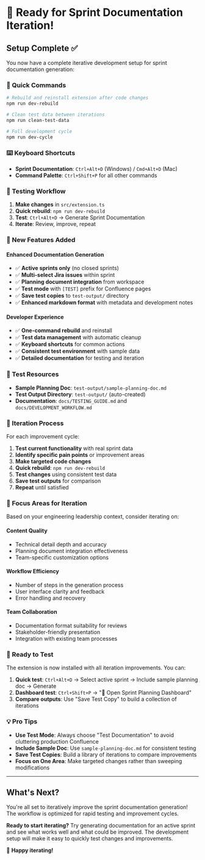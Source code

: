 # 🎯 Ready for Sprint Documentation Iteration!

## Setup Complete ✅

You now have a complete iterative development setup for sprint documentation generation:

### 🚀 Quick Commands

```bash
# Rebuild and reinstall extension after code changes
npm run dev-rebuild

# Clean test data between iterations
npm run clean-test-data

# Full development cycle
npm run dev-cycle
```

### ⌨️ Keyboard Shortcuts

- **Sprint Documentation**: `Ctrl+Alt+D` (Windows) / `Cmd+Alt+D` (Mac)
- **Command Palette**: `Ctrl+Shift+P` for all other commands

### 📝 Testing Workflow

1. **Make changes** in `src/extension.ts`
2. **Quick rebuild**: `npm run dev-rebuild`
3. **Test**: `Ctrl+Alt+D` → Generate Sprint Documentation
4. **Iterate**: Review, improve, repeat

### 🎨 New Features Added

#### Enhanced Documentation Generation
- ✅ **Active sprints only** (no closed sprints)
- ✅ **Multi-select Jira issues** within sprint
- ✅ **Planning document integration** from workspace
- ✅ **Test mode** with `[TEST]` prefix for Confluence pages
- ✅ **Save test copies** to `test-output/` directory
- ✅ **Enhanced markdown format** with metadata and development notes

#### Developer Experience
- ✅ **One-command rebuild** and reinstall
- ✅ **Test data management** with automatic cleanup
- ✅ **Keyboard shortcuts** for common actions
- ✅ **Consistent test environment** with sample data
- ✅ **Detailed documentation** for testing and iteration

### 📂 Test Resources

- **Sample Planning Doc**: `test-output/sample-planning-doc.md`
- **Test Output Directory**: `test-output/` (auto-created)
- **Documentation**: `docs/TESTING_GUIDE.md` and `docs/DEVELOPMENT_WORKFLOW.md`

### 🔄 Iteration Process

For each improvement cycle:

1. **Test current functionality** with real sprint data
2. **Identify specific pain points** or improvement areas
3. **Make targeted code changes**
4. **Quick rebuild**: `npm run dev-rebuild`
5. **Test changes** using consistent test data
6. **Save test outputs** for comparison
7. **Repeat** until satisfied

### 🎯 Focus Areas for Iteration

Based on your engineering leadership context, consider iterating on:

#### **Content Quality**
- Technical detail depth and accuracy
- Planning document integration effectiveness
- Team-specific customization options

#### **Workflow Efficiency**
- Number of steps in the generation process
- User interface clarity and feedback
- Error handling and recovery

#### **Team Collaboration**
- Documentation format suitability for reviews
- Stakeholder-friendly presentation
- Integration with existing team processes

### 🧪 Ready to Test

The extension is now installed with all iteration improvements. You can:

1. **Quick test**: `Ctrl+Alt+D` → Select active sprint → Include sample planning doc → Generate
2. **Dashboard test**: `Ctrl+Shift+P` → "🎯 Open Sprint Planning Dashboard"
3. **Compare outputs**: Use "Save Test Copy" to build a collection of iterations

### 💡 Pro Tips

- **Use Test Mode**: Always choose "Test Documentation" to avoid cluttering production Confluence
- **Include Sample Doc**: Use `sample-planning-doc.md` for consistent testing
- **Save Test Copies**: Build a library of iterations to compare improvements
- **Focus on One Area**: Make targeted changes rather than sweeping modifications

---

## What's Next?

You're all set to iteratively improve the sprint documentation generation! The workflow is optimized for rapid testing and improvement cycles.

**Ready to start iterating?** Try generating documentation for an active sprint and see what works well and what could be improved. The development setup will make it easy to quickly test changes and improvements.

🚀 **Happy iterating!**
